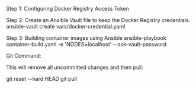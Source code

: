 Step 1: Configuring Docker Registry Access Token

Step 2: Create an Ansible Vault file to keep the Docker Registry credentials.
        ansible-vault create vars/docker-credential.yaml

Step 3: Building container images using Ansible
        ansible-playbook container-build.yaml -e 'NODES=localhost' --ask-vault-password


Git Command:

This will remove all uncommitted changes and then pull:

git reset --hard HEAD
git pull        
         